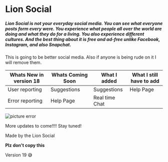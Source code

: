 # Lion Social

##### Lion Social is not your everyday social media. You can see what everyone posts form every were. You experience what people all over the world are doing and what they do for a living. You also experience different cultures. And the best thing about it is free and ad-free unlike Facebook, Instagram, and also Snapchat.

This is going to be better social media. Also if anyone is being rude on it I will remove them.

Whats New in version 18    | Whats Coming Soon | What I added  | What I still have to add
-----------------------    | -------------     | ------------- |-------------------------
User reporting             | Suggestions       | Suggestions   | Help Page
Error reporting            | Help Page         | Real time Chat|

![picture error](https://lionsocial.herokuapp.com/packs/media/images/home_lion-10507de0758c6bb3b9c3a3afb1b19fbc.jpg)

More updates to come!!!! Stay tuned!

Made by the Lion Social

**Plz don't copy this**

Version 19 :sweat_smile:
